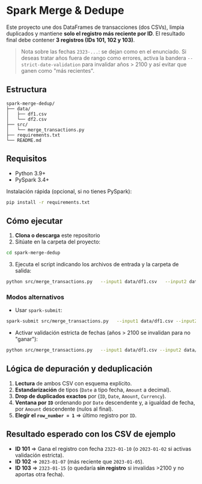 # Spark Merge & Dedupe 
Este proyecto une dos DataFrames de transacciones (dos CSVs), limpia duplicados
y mantiene **solo el registro más reciente por ID**. El resultado final debe contener
**3 registros (IDs 101, 102 y 103)**.

> Nota sobre las fechas `2323-...`: se dejan como en el enunciado. Si deseas tratar años fuera de rango como errores,
activa la bandera `--strict-date-validation` para invalidar años > 2100 y así evitar que ganen como "más recientes".

## Estructura
```
spark-merge-dedup/
├── data/
│   ├── df1.csv
│   └── df2.csv
├── src/
│   └── merge_transactions.py
├── requirements.txt
└── README.md
```

## Requisitos
- Python 3.9+
- PySpark 3.4+

Instalación rápida (opcional, si no tienes PySpark):
```bash
pip install -r requirements.txt
```


## Cómo ejecutar 

1) **Clona o descarga** este repositorio 
2) Sitúate en la carpeta del proyecto:
```bash
cd spark-merge-dedup
```
3) Ejecuta el script indicando los archivos de entrada y la carpeta de salida:
```bash
python src/merge_transactions.py   --input1 data/df1.csv   --input2 data/df2.csv   --output data/out   --strict-date-validation false
```


### Modos alternativos
- Usar `spark-submit`:
```bash
spark-submit src/merge_transactions.py   --input1 data/df1.csv --input2 data/df2.csv --output data/out
```

- Activar validación estricta de fechas (años > 2100 se invalidan para no "ganar"):
```bash
python src/merge_transactions.py   --input1 data/df1.csv --input2 data/df2.csv --output data/out   --strict-date-validation true
```

## Lógica de depuración y deduplicación
1. **Lectura** de ambos CSV con esquema explícito.
2. **Estandarización** de tipos (`Date` a tipo fecha, `Amount` a decimal).
3. **Drop de duplicados exactos** por (`ID`, `Date`, `Amount`, `Currency`).
4. **Ventana por `ID`** ordenando por `Date` descendente y, a igualdad de fecha, por `Amount` descendente (nulos al final).
5. **Elegir el `row_number = 1`** ⇒ último registro por `ID`.


## Resultado esperado con los CSV de ejemplo
- **ID 101** ⇒ Gana el registro con fecha `2323-01-10` (o `2023-01-02` si activas validación estricta).
- **ID 102** ⇒ `2023-01-07` (más reciente que `2023-01-05`).
- **ID 103** ⇒ `2323-01-15` (o quedaría **sin registro** si invalidas >2100 y no aportas otra fecha).
